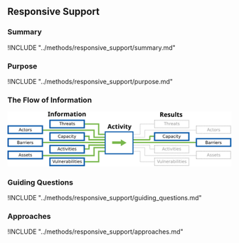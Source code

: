 ## Responsive Support

### Summary
!INCLUDE "../methods/responsive_support/summary.md"

### Purpose
!INCLUDE "../methods/responsive_support/purpose.md"

### The Flow of Information
![Responsive Support Information Flow](content/images/info_flows/responsive_support.svg)

### Guiding Questions
!INCLUDE "../methods/responsive_support/guiding_questions.md"

### Approaches
!INCLUDE "../methods/responsive_support/approaches.md"

